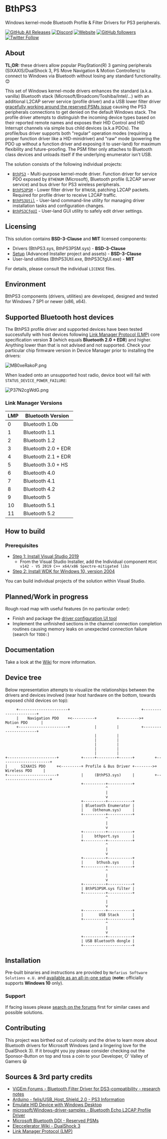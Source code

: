 # BthPS3

Windows kernel-mode Bluetooth Profile & Filter Drivers for PS3 peripherals.

[![GitHub All Releases](https://img.shields.io/github/downloads/ViGEm/BthPS3/total)](https://somsubhra.com/github-release-stats/?username=ViGEm&repository=BthPS3) [![Discord](https://img.shields.io/discord/346756263763378176.svg)](https://discord.vigem.org) [![Website](https://img.shields.io/website-up-down-green-red/https/vigem.org.svg?label=ViGEm.org)](https://vigem.org/) [![GitHub followers](https://img.shields.io/github/followers/nefarius.svg?style=social&label=Follow)](https://github.com/nefarius) [![Twitter Follow](https://img.shields.io/twitter/follow/nefariusmaximus.svg?style=social&label=Follow)](https://twitter.com/nefariusmaximus)

## About

**TL;DR:** these drivers allow popular PlayStation(R) 3 gaming peripherals (SIXAXIS/DualShock 3, PS Move Navigation & Motion Controllers) to connect to Windows via Bluetooth without losing any standard functionality. 😊

This set of Windows kernel-mode drivers enhances the standard (a.k.a. vanilla) Bluetooth stack (Microsoft/Broadcom/Toshiba/Intel/...) with an additional L2CAP server service (profile driver) and a USB lower filter driver [gracefully working around the reserved PSMs issue](https://nadavrub.wordpress.com/2015/07/17/simulate-hid-device-with-windows-desktop/) causing the PS3 peripherals connections to get denied on the default Windows stack. The profile driver attempts to distinguish the incoming device types based on their reported remote names and exposes their HID Control and HID Interrupt channels via simple bus child devices (a.k.a PDOs). The profile/bus driver supports both "regular" operation modes (requiring a proper function driver like a HID-minidriver) and "raw" mode (powering the PDO up without a function driver and exposing it to user-land) for maximum flexibility and future-proofing. The PSM filter only attaches to Bluetooth class devices and unloads itself if the underlying enumerator isn't USB.

The solution consists of the following individual projects:

- [`BthPS3`](/BthPS3) - Multi-purpose kernel-mode driver. Function driver for service PDO exposed by `BTHENUM` (Microsoft), Bluetooth profile (L2CAP server service) and bus driver for PS3 wireless peripherals.
- [`BthPS3PSM`](/BthPS3PSM) - Lower filter driver for `BTHUSB`, patching L2CAP packets. Required for profile driver to receive L2CAP traffic.
- [`BthPS3Util`](/BthPS3Util) - User-land command-line utility for managing driver installation tasks and configuration changes.
- [`BthPS3CfgUI`](/BthPS3CfgUI) - User-land GUI utility to safely edit driver settings.

## Licensing

This solution contains **BSD-3-Clause** and **MIT** licensed components:

- Drivers (BthPS3.sys, BthPS3PSM.sys) - **BSD-3-Clause**
- [Setup](/Setup) (Advanced Installer project and assets) - **BSD-3-Clause**
- User-land utilities (BthPS3Util.exe, BthPS3CfgUI.exe) - **MIT**

For details, please consult the individual `LICENSE` files.

## Environment

BthPS3 components (drivers, utilities) are developed, designed and tested for Windows 7 SP1 or newer (x86, x64).

## Supported Bluetooth host devices

The BthPS3 profile driver and supported devices have been tested successfully with host devices following [Link Manager Protocol (LMP)](https://www.bluetooth.com/specifications/assigned-numbers/link-manager/) core specification
version **3** (which equals **Bluetooth 2.0 + EDR**) and higher. Anything lower than that is not advised and not supported. Check your particular chip firmware version in Device Manager prior to installing the drivers:

![MB0xeRakoP.png](docs/MB0xeRakoP.png)

When loaded onto an unsupported host radio, device boot will fail with `STATUS_DEVICE_POWER_FAILURE`:

![P37N2cgWdG.png](docs/P37N2cgWdG.png)

### Link Manager Versions

| LMP | Bluetooth Version   |
| --- | ------------------- |
| 0   | Bluetooth 1.0b      |
| 1   | Bluetooth 1.1       |
| 2   | Bluetooth 1.2       |
| 3   | Bluetooth 2.0 + EDR |
| 4   | Bluetooth 2.1 + EDR |
| 5   | Bluetooth 3.0 + HS  |
| 6   | Bluetooth 4.0       |
| 7   | Bluetooth 4.1       |
| 8   | Bluetooth 4.2       |
| 9   | Bluetooth 5         |
| 10  | Bluetooth 5.1       |
| 11  | Bluetooth 5.2       |

## How to build

### Prerequisites

- [Step 1: Install Visual Studio 2019](<https://docs.microsoft.com/en-us/windows-hardware/drivers/download-the-wdk#download-icon-step-1-install-visual-studio-2019>)
  - From the Visual Studio Installer, add the Individual component `MSVC v142 - VS 2019 C++ x64/x86 Spectre-mitigated libs`
- [Step 2: Install WDK for Windows 10, version 2004](<https://docs.microsoft.com/en-us/windows-hardware/drivers/download-the-wdk#download-icon-step-2-install-wdk-for-windows-10-version-2004>)

You can build individual projects of the solution within Visual Studio.

## Planned/Work in progress

Rough road map with useful features (in no particular order):

- Finish and package the [driver configuration UI tool](/BthPS3CfgUI)
- Implement the unfinished sections in the channel connection completion routines causing memory leaks on unexpected connection failure (search for `TODO:`)

## Documentation

Take a look at the [Wiki](../../wiki) for more information.

## Device tree

Below representation attempts to visualize the relationships between the drivers and devices involved (near host hardware on the bottom, towards exposed child devices on top):

```text
     +----------------------+                                +----------------------+
     |    Navigation PDO    +<----------+         +--------->+      Motion PDO      |
     +----------------------+           |         |          +----------------------+
                                        |         |
                                        |         |
                                        |         |
                                        |         |
                                        |         |
+----------------------+          +-----+---------+------+         +----------------------+
|      SIXAXIS PDO     +<---------+ Profile & Bus Driver +-------->+     Wireless PDO     |
+----------------------+          |     (BthPS3.sys)     |         +----------------------+
                                  +----------+-----------+
                                             ^
                                             |
                                             v
                                  +----------+-----------+
                                  | Bluetooth Enumerator |
                                  |    (bthenum.sys)     |
                                  +----------+-----------+
                                             ^
                                             |
                                             v
                                  +----------+-----------+
                                  |     bthport.sys      |
                                  +----------+-----------+
                                             ^
                                             |
                                             v
                                  +----------+-----------+
                                  |      bthusb.sys      |
                                  +----------+-----------+
                                             ^
                                             |
                                             v
                                  +----------+-----------+
                                  | BthPS3PSM.sys filter |
                                  +----------+-----------+
                                             ^
                                             |
                                             v
                                  +----------+-----------+
                                  |       USB Stack      |
                                  +----------+-----------+
                                             ^
                                             |
                                             v
                                  +----------+-----------+
                                  | USB Bluetooth dongle |
                                  +----------------------+

```

## Installation

Pre-built binaries and instructions are provided by `Nefarius Software Solutions e.U.` and [available as an all-in-one setup](https://forums.vigem.org/topic/362/playstation-r-3-peripherals-unofficial-bluetooth-drivers-bthps3) (**note:** officially supports **Windows 10** only).

### Support

If facing issues please [search on the forums](https://forums.vigem.org/) first for similar cases and possible solutions.

## Contributing

This project was birthed out of curiosity and the drive to learn more about Bluetooth drivers for Microsoft Windows (and a lingering love for the DualShock 3). If it brought you joy please consider checking out the Sponsor-Button on top and toss a coin to your Developer, O' Valley of Gamers 😃

## Sources & 3rd party credits

- [ViGEm Forums - Bluetooth Filter Driver for DS3-compatibility - research notes](https://forums.vigem.org/topic/242/bluetooth-filter-driver-for-ds3-compatibility-research-notes)
- [Arduino - felis/USB_Host_Shield_2.0 - PS3 Information](https://github.com/felis/USB_Host_Shield_2.0/wiki/PS3-Information#Bluetooth)
- [Emulate HID Device with Windows Desktop](https://nadavrub.wordpress.com/2015/07/17/simulate-hid-device-with-windows-desktop/)
- [microsoft/Windows-driver-samples - Bluetooth Echo L2CAP Profile Driver](https://github.com/Microsoft/Windows-driver-samples/tree/master/bluetooth/bthecho)
- [Microsoft Bluetooth DDI - Reserved PSMs](https://docs.microsoft.com/en-us/windows-hardware/drivers/ddi/bthddi/ns-bthddi-_brb_psm#members)
- [Eleccelerator Wiki - DualShock 3](http://eleccelerator.com/wiki/index.php?title=DualShock_3)
- [Link Manager Protocol (LMP)](https://www.bluetooth.com/specifications/assigned-numbers/link-manager/)
